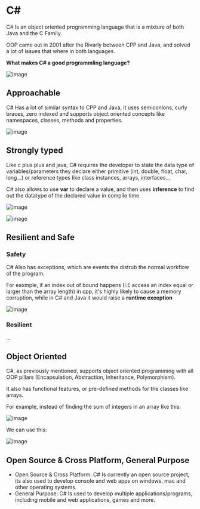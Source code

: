 # C#

C# Is an object oriented programming language that is a mixture of both Java and the C Family.

OOP came out in 2001 after the Rivarly between CPP and Java, and solved a lot of issues that where in both languages.

**What makes C# a good programmling language?**

![image](https://github.com/user-attachments/assets/670b65cd-5f4c-49b1-ae08-fc61829f80f5)

## Approachable 

C# Has a lot of similar syntax to CPP and Java, it uses semiconlons, curly braces, zero indexed and supports object oriented concepts like namespaces, classes, methods and properties.

![image](https://github.com/user-attachments/assets/886e1719-1414-4b27-a53a-da59cfbe9005)

## Strongly typed 

Like c plus plus and java, C# requires the developer to state the data type of variables/parameters they declare either primitive (int, double, float, char, long...) or reference types like class instances, arrays, interfaces...

C# also allows to use **var** to declare a value, and then uses **inference** to find out the datatype of the declared value in compile time.

![image](https://github.com/user-attachments/assets/c0f0f70e-f842-4b34-8088-a543eb399678)

![image](https://github.com/user-attachments/assets/12dbbef6-67b4-4b9f-a5da-5a90da73f380)

## Resilient and Safe

### Safety

C# Also has exceptions, which are events the distrub the normal workflow of the program.

For eaxmple, if an index out of bound happens (I.E access an index equal or larger than the array length) in cpp, it's highly likely to cause a memory corruption, while in C# and Java it would raise a **runtime exception**

![image](https://github.com/user-attachments/assets/eb2cc65f-afdd-4f57-9935-df4f6cd8e208)

### Resilient
...

## Object Oriented 

C#, as previously mentioned, supports object oriented programming with all OOP pillars (Encapsulation, Abstraction, Inheritance, Polymorphism).

It also has functional features, or pre-defined methods for the classes like arrays.

For example, instead of finding the sum of integers in an array like this:

![image](https://github.com/user-attachments/assets/4d998aa5-3ff6-4bb3-ba2d-fe1839005979)

We can use this:

![image](https://github.com/user-attachments/assets/b4dee1f6-5178-4a86-b4ee-cdb000ca0c33)

## Open Source & Cross Platform, General Purpose

- Open Source & Cross Platform: C# Is currently an open source project, its also used to develop console and web apps on windows, mac and other operating systems.
- General Purpose: C# Is used to develop multiple applications/programs, including mobile and web applications, games and more.
